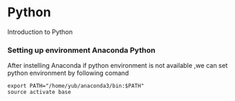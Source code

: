 # Python
Introduction to Python
### Setting up environment Anaconda Python
After instelling Anaconda if python environment is not available ,we can set python environment by following comand
```
export PATH="/home/yub/anaconda3/bin:$PATH"
source activate base
```
